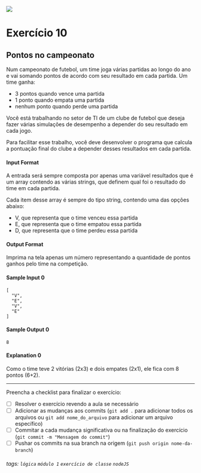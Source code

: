 ![](https://i.imgur.com/xG74tOh.png)

# Exercício 10

## Pontos no campeonato

Num campeonato de futebol, um time joga várias partidas ao longo do ano e vai somando pontos de acordo com seu resultado em cada partida. Um time ganha:

- 3 pontos quando vence uma partida
- 1 ponto quando empata uma partida
- nenhum ponto quando perde uma partida

Você está trabalhando no setor de TI de um clube de futebol que deseja fazer várias simulações de desempenho a depender do seu resultado em cada jogo.

Para facilitar esse trabalho, você deve desenvolver o programa que calcula a pontuação final do clube a depender desses resultados em cada partida.

#### Input Format

A entrada será sempre composta por apenas uma variável resultados que é um array contendo as várias strings, que definem qual foi o resultado do time em cada partida.

Cada item desse array é sempre do tipo string, contendo uma das opções abaixo:

- V, que representa que o time venceu essa partida
- E, que representa que o time empatou essa partida
- D, que representa que o time perdeu essa partida

#### Output Format

Imprima na tela apenas um número representando a quantidade de pontos ganhos pelo time na competição.

#### Sample Input 0

```javascript=
[
  "V",
  "E",
  "V",
  "E"
]
```

#### Sample Output 0

```javascript=
8
```

#### Explanation 0

Como o time teve 2 vitórias (2x3) e dois empates (2x1), ele fica com 8 pontos (6+2).

---

Preencha a checklist para finalizar o exercício:

- [ ] Resolver o exercício revendo a aula se necessário
- [ ] Adicionar as mudanças aos commits (`git add .` para adicionar todos os arquivos ou `git add nome_do_arquivo` para adicionar um arquivo específico)
- [ ] Commitar a cada mudança significativa ou na finalização do exercício (`git commit -m "Mensagem do commit"`)
- [ ] Pushar os commits na sua branch na origem (`git push origin nome-da-branch`)

###### tags: `lógica` `módulo 1` `exercício de classe` `nodeJS`
